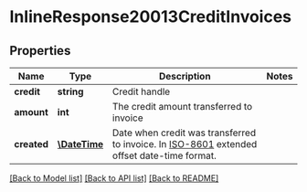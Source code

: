# InlineResponse20013CreditInvoices

## Properties
Name | Type | Description | Notes
------------ | ------------- | ------------- | -------------
**credit** | **string** | Credit handle | 
**amount** | **int** | The credit amount transferred to invoice | 
**created** | [**\DateTime**](\DateTime.md) | Date when credit was transferred to invoice. In [ISO-8601](http://en.wikipedia.org/wiki/ISO_8601) extended offset date-time format. | 

[[Back to Model list]](../README.md#documentation-for-models) [[Back to API list]](../README.md#documentation-for-api-endpoints) [[Back to README]](../README.md)


